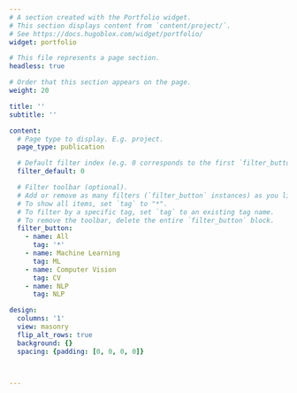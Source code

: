 ```yaml
---
# A section created with the Portfolio widget.
# This section displays content from `content/project/`.
# See https://docs.hugoblox.com/widget/portfolio/
widget: portfolio

# This file represents a page section.
headless: true

# Order that this section appears on the page.
weight: 20

title: ''
subtitle: ''

content:
  # Page type to display. E.g. project.
  page_type: publication 

  # Default filter index (e.g. 0 corresponds to the first `filter_button` instance below).
  filter_default: 0

  # Filter toolbar (optional).
  # Add or remove as many filters (`filter_button` instances) as you like.
  # To show all items, set `tag` to "*".
  # To filter by a specific tag, set `tag` to an existing tag name.
  # To remove the toolbar, delete the entire `filter_button` block.
  filter_button:
    - name: All
      tag: '*'
    - name: Machine Learning
      tag: ML
    - name: Computer Vision
      tag: CV
    - name: NLP
      tag: NLP

design:
  columns: '1'
  view: masonry
  flip_alt_rows: true
  background: {}
  spacing: {padding: [0, 0, 0, 0]}



---
```

